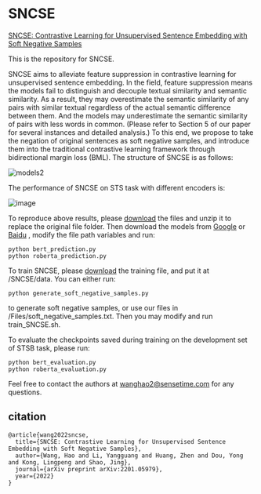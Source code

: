 # SNCSE
[SNCSE: Contrastive Learning for Unsupervised Sentence Embedding with Soft Negative Samples](https://arxiv.org/abs/2201.05979)

This is the repository for SNCSE.

SNCSE aims to alleviate feature suppression in contrastive learning for unsupervised sentence embedding. In the field, feature suppression means the models fail to distinguish and decouple textual similarity and semantic similarity. As a result, they may overestimate the semantic similarity of any pairs with similar textual regardless of the actual semantic difference between them. And the models may underestimate the semantic similarity of pairs with less words in common. (Please refer to Section 5 of our paper for several instances and detailed analysis.) To this end, we propose to take the negation of original sentences as soft negative samples, and introduce them into the traditional contrastive learning framework through bidirectional margin loss (BML). The structure of SNCSE is as follows:

![models2](https://user-images.githubusercontent.com/49329979/149649193-849afb0a-6cdf-4944-90ff-eb917ef8653a.png)

The performance of SNCSE on STS task with different encoders is:

![image](https://user-images.githubusercontent.com/49329979/149649862-f33ef789-af2f-495f-b52c-f2336d9ba3f5.png)



To reproduce above results, please [download](https://pan.baidu.com/s/1fkvNRxu-ytbVbtxQhNF4Gw?pwd=9y7y) the files and unzip it to replace the original file folder. Then download  the models from [Google](https://drive.google.com/drive/folders/1w2srzbtTMLlaxUx-7ETV9vQWdw_6lVuN?usp=sharing) or [Baidu](https://pan.baidu.com/s/10KpCU2v_Wk36OxEBSdykiQ?pwd=0wot) , modify the file path variables and run:

```
python bert_prediction.py
python roberta_prediction.py
```

To train SNCSE, please [download](https://huggingface.co/datasets/princeton-nlp/datasets-for-simcse/blob/main/wiki1m_for_simcse.txt) the training file, and put it at /SNCSE/data. You can either run:
```
python generate_soft_negative_samples.py
```
to generate soft negative samples, or use our files in /Files/soft_negative_samples.txt. Then you may modify and run train_SNCSE.sh.



To evaluate the checkpoints saved during training on the development set of STSB task, please run:
```
python bert_evaluation.py
python roberta_evaluation.py
```


Feel free to contact the authors at wanghao2@sensetime.com for any questions.


## citation
```
@article{wang2022sncse,
  title={SNCSE: Contrastive Learning for Unsupervised Sentence Embedding with Soft Negative Samples},
  author={Wang, Hao and Li, Yangguang and Huang, Zhen and Dou, Yong and Kong, Lingpeng and Shao, Jing},
  journal={arXiv preprint arXiv:2201.05979},
  year={2022}
}
```
